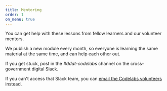 ```yaml
---
title: Mentoring
order: 1
on_menu: true
---
```


<p class="lede">You can get help with these lessons from fellow learners and our volunteer mentors.</p>

We publish a new module every month, so everyone is learning the same material at the same time, and can help each other out.

If you get stuck, post in the *#ddat-codelabs* channel on the cross-government digital Slack.

If you can't access that Slack team, you can [email the Codelabs volunteers](mailto:ddatcodelabs@gmail.com) instead.
